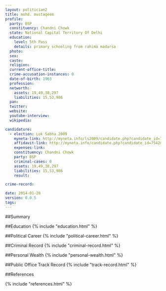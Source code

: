 ```yaml
---
layout: politician2
title: mohd. mustaqeem
profile: 
  party: BSP
  constituency: Chandni Chowk
  state: National Capital Territory Of Delhi
  education: 
    level: 5th Pass
    details: primary schooling from rahima madarsa
  photo: 
  sex: 
  caste: 
  religion: 
  current-office-title: 
  crime-accusation-instances: 0
  date-of-birth: 1963
  profession: 
  networth: 
    assets: 19,49,38,297
    liabilities: 15,53,986
  pan: 
  twitter: 
  website: 
  youtube-interview: 
  wikipedia: 

candidature: 
  - election: Lok Sabha 2009
    myneta-link: http://myneta.info/ls2009/candidate.php?candidate_id=7542
    affidavit-link: http://myneta.info/candidate.php?candidate_id=7542&scan=original
    expenses-link: 
    constituency: Chandni Chowk 
    party: BSP
    criminal-cases: 0
    assets: 19,49,38,297
    liabilities: 15,53,986
    result:  

crime-record: 

date: 2014-01-28
version: 0.0.5
tags: 
---
```

##Summary


##Education
{% include "education.html" %}


##Political Career
{% include "political-career.html" %}


##Criminal Record
{% include "criminal-record.html" %}


##Personal Wealth
{% include "personal-wealth.html" %}


##Public Office Track Record
{% include "track-record.html" %}


##References


{% include "references.html" %}